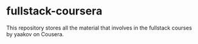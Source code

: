 # fullstack-coursera
This repository stores all the material that involves in the fullstack courses by yaakov on Cousera.

